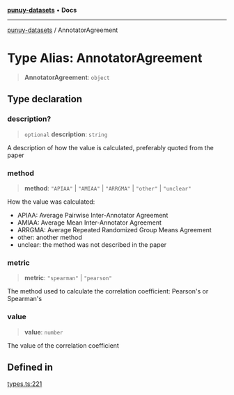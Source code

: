 [**punuy-datasets**](../README.md) • **Docs**

***

[punuy-datasets](../README.md) / AnnotatorAgreement

# Type Alias: AnnotatorAgreement

> **AnnotatorAgreement**: `object`

## Type declaration

### description?

> `optional` **description**: `string`

A description of how the value is calculated, preferably quoted from the paper

### method

> **method**: `"APIAA"` \| `"AMIAA"` \| `"ARRGMA"` \| `"other"` \| `"unclear"`

How the value was calculated:
- APIAA: Average Pairwise Inter-Annotator Agreement
- AMIAA: Average Mean Inter-Annotator Agreement
- ARRGMA: Average Repeated Randomized Group Means Agreement
- other: another method
- unclear: the method was not described in the paper

### metric

> **metric**: `"spearman"` \| `"pearson"`

The method used to calculate the correlation coefficient: Pearson's or Spearman's

### value

> **value**: `number`

The value of the correlation coefficient

## Defined in

[types.ts:221](https://github.com/andrefs/punuy-datasets/blob/62395e22607c10316d273a1041b6312c8db74143/src/lib/types.ts#L221)
